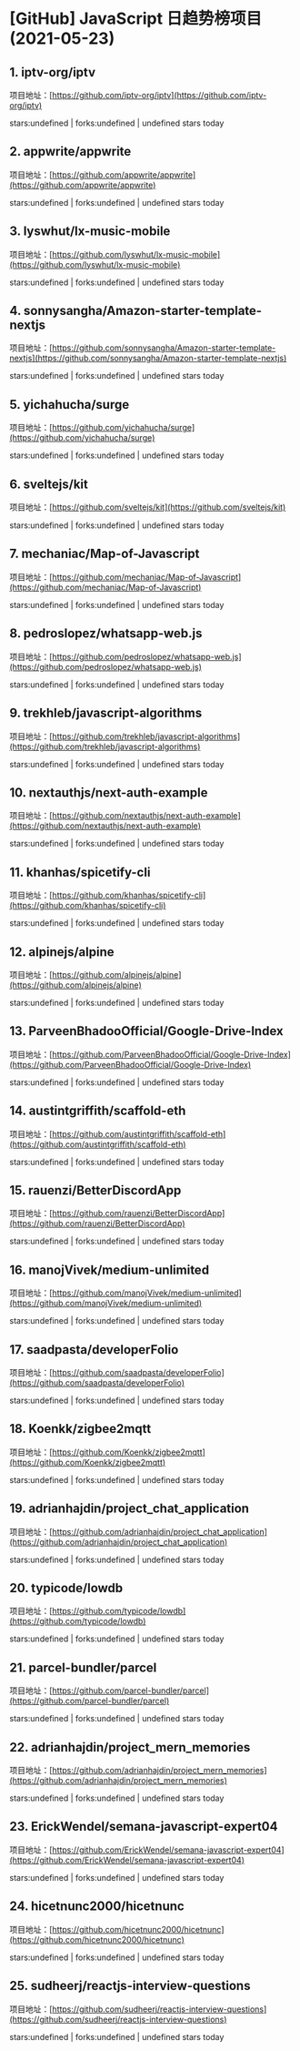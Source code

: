 # [GitHub] JavaScript 日趋势榜项目(2021-05-23)

## 1. iptv-org/iptv 

项目地址：[https://github.com/iptv-org/iptv](https://github.com/iptv-org/iptv)

stars:undefined | forks:undefined | undefined stars today 



## 2. appwrite/appwrite 

项目地址：[https://github.com/appwrite/appwrite](https://github.com/appwrite/appwrite)

stars:undefined | forks:undefined | undefined stars today 



## 3. lyswhut/lx-music-mobile 

项目地址：[https://github.com/lyswhut/lx-music-mobile](https://github.com/lyswhut/lx-music-mobile)

stars:undefined | forks:undefined | undefined stars today 



## 4. sonnysangha/Amazon-starter-template-nextjs 

项目地址：[https://github.com/sonnysangha/Amazon-starter-template-nextjs](https://github.com/sonnysangha/Amazon-starter-template-nextjs)

stars:undefined | forks:undefined | undefined stars today 



## 5. yichahucha/surge 

项目地址：[https://github.com/yichahucha/surge](https://github.com/yichahucha/surge)

stars:undefined | forks:undefined | undefined stars today 



## 6. sveltejs/kit 

项目地址：[https://github.com/sveltejs/kit](https://github.com/sveltejs/kit)

stars:undefined | forks:undefined | undefined stars today 



## 7. mechaniac/Map-of-Javascript 

项目地址：[https://github.com/mechaniac/Map-of-Javascript](https://github.com/mechaniac/Map-of-Javascript)

stars:undefined | forks:undefined | undefined stars today 



## 8. pedroslopez/whatsapp-web.js 

项目地址：[https://github.com/pedroslopez/whatsapp-web.js](https://github.com/pedroslopez/whatsapp-web.js)

stars:undefined | forks:undefined | undefined stars today 



## 9. trekhleb/javascript-algorithms 

项目地址：[https://github.com/trekhleb/javascript-algorithms](https://github.com/trekhleb/javascript-algorithms)

stars:undefined | forks:undefined | undefined stars today 



## 10. nextauthjs/next-auth-example 

项目地址：[https://github.com/nextauthjs/next-auth-example](https://github.com/nextauthjs/next-auth-example)

stars:undefined | forks:undefined | undefined stars today 



## 11. khanhas/spicetify-cli 

项目地址：[https://github.com/khanhas/spicetify-cli](https://github.com/khanhas/spicetify-cli)

stars:undefined | forks:undefined | undefined stars today 



## 12. alpinejs/alpine 

项目地址：[https://github.com/alpinejs/alpine](https://github.com/alpinejs/alpine)

stars:undefined | forks:undefined | undefined stars today 



## 13. ParveenBhadooOfficial/Google-Drive-Index 

项目地址：[https://github.com/ParveenBhadooOfficial/Google-Drive-Index](https://github.com/ParveenBhadooOfficial/Google-Drive-Index)

stars:undefined | forks:undefined | undefined stars today 



## 14. austintgriffith/scaffold-eth 

项目地址：[https://github.com/austintgriffith/scaffold-eth](https://github.com/austintgriffith/scaffold-eth)

stars:undefined | forks:undefined | undefined stars today 



## 15. rauenzi/BetterDiscordApp 

项目地址：[https://github.com/rauenzi/BetterDiscordApp](https://github.com/rauenzi/BetterDiscordApp)

stars:undefined | forks:undefined | undefined stars today 



## 16. manojVivek/medium-unlimited 

项目地址：[https://github.com/manojVivek/medium-unlimited](https://github.com/manojVivek/medium-unlimited)

stars:undefined | forks:undefined | undefined stars today 



## 17. saadpasta/developerFolio 

项目地址：[https://github.com/saadpasta/developerFolio](https://github.com/saadpasta/developerFolio)

stars:undefined | forks:undefined | undefined stars today 



## 18. Koenkk/zigbee2mqtt 

项目地址：[https://github.com/Koenkk/zigbee2mqtt](https://github.com/Koenkk/zigbee2mqtt)

stars:undefined | forks:undefined | undefined stars today 



## 19. adrianhajdin/project_chat_application 

项目地址：[https://github.com/adrianhajdin/project_chat_application](https://github.com/adrianhajdin/project_chat_application)

stars:undefined | forks:undefined | undefined stars today 



## 20. typicode/lowdb 

项目地址：[https://github.com/typicode/lowdb](https://github.com/typicode/lowdb)

stars:undefined | forks:undefined | undefined stars today 



## 21. parcel-bundler/parcel 

项目地址：[https://github.com/parcel-bundler/parcel](https://github.com/parcel-bundler/parcel)

stars:undefined | forks:undefined | undefined stars today 



## 22. adrianhajdin/project_mern_memories 

项目地址：[https://github.com/adrianhajdin/project_mern_memories](https://github.com/adrianhajdin/project_mern_memories)

stars:undefined | forks:undefined | undefined stars today 



## 23. ErickWendel/semana-javascript-expert04 

项目地址：[https://github.com/ErickWendel/semana-javascript-expert04](https://github.com/ErickWendel/semana-javascript-expert04)

stars:undefined | forks:undefined | undefined stars today 



## 24. hicetnunc2000/hicetnunc 

项目地址：[https://github.com/hicetnunc2000/hicetnunc](https://github.com/hicetnunc2000/hicetnunc)

stars:undefined | forks:undefined | undefined stars today 



## 25. sudheerj/reactjs-interview-questions 

项目地址：[https://github.com/sudheerj/reactjs-interview-questions](https://github.com/sudheerj/reactjs-interview-questions)

stars:undefined | forks:undefined | undefined stars today 



